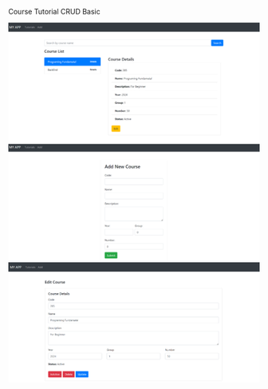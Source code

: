 Course Tutorial CRUD Basic

![Alt text](image.png)
![Alt text](image-2.png)
![Alt text](image-1.png)